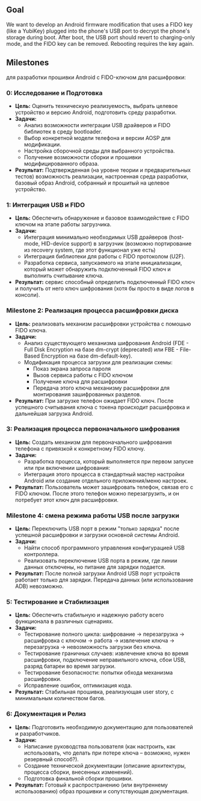 ## Goal
We want to develop an Android firmware modification that uses a FIDO key (like a YubiKey) plugged into the phone's USB port to decrypt the phone's storage during boot. After boot, the USB port should revert to charging-only mode, and the FIDO key can be removed. Rebooting requires the key again.

## Milestones
для разработки прошивки Android с FIDO-ключом для расшифровки:

### 0: Исследование и Подготовка

- **Цель:** Оценить техническую реализуемость, выбрать целевое устройство и версию Android, подготовить среду разработки.
- **Задачи:**
    - Анализ возможности интеграции USB драйверов и FIDO библиотек в среду bootloader.
    - Выбор конкретной модели телефона и версии AOSP для модификации.
    - Настройка сборочной среды для выбранного устройства.
    - Получение возможности сборки и прошивки модифицированного образа.
- **Результат:** Подтвержденная (на уровне теории и предварительных тестов) возможность реализации, настроенная среда разработки, базовый образ Android, собранный и прошитый на целевое устройство.

### 1: Интеграция USB и FIDO

- **Цель:** Обеспечить обнаружение и базовое взаимодействие с FIDO ключом на этапе работы загрузчика.
- **Задачи:**
    - Интеграция минимально необходимых USB драйверов (host-mode, HID-device support) в загрузчик (возможно портирование из recovery system, где этот функционал уже есть)
    - Интеграция библиотеки для работы с FIDO протоколом (U2F).
    - Разработка сервиса, запускаемого на этапе инициализации, который может обнаружить подключенный FIDO ключ и выполнить считывание ключа.
- **Результат:** сервис способный определить подключенный FIDO ключ и получить от него ключ шифрования (хотя бы просто в виде логов в консоли).
### Milestone 2: Реализация процесса расшифровки диска
- **Цель:** реализовать механизм расшифровки устройства с помошью FIDO ключа.
- **Задачи:**
    - Анализ существующего механизма шифрования Android (FDE - Full Disk Encryption на базе dm-crypt (deprecated) или FBE - File-Based Encryption на базе dm-default-key).
    - Модификация процесса загрузки для реализации схемы:
        - Показ экрана запроса пароля
        - Вызов сервиса работы с FIDO ключом
        - Получение ключа для расшифровки
        - Передача этого ключа механизму расшифровки для монтирования зашифрованных разделов.
- **Результат:** При загрузке телефон ожидает FIDO ключ. После успешного считывания ключа с токена происходит расшифровка и дальнейшая загрузка Android.

### 3: Реализация процесса первоначального шифрования

- **Цель:** Создать механизм для первоначального шифрования телефона с привязкой к конкретному FIDO ключу.
- **Задачи:**
    - Разработка процесса, который выполняется при первом запуске или при включении шифрования:
    - Интеграция этого процесса в стандартный мастер настройки Android или создание отдельного приложения/меню настроек.
- **Результат:** Пользователь может зашифровать телефон, связав его с FIDO ключом. После этого телефон можно перезагрузить, и он потребует этот ключ для расшифровки.

### Milestone 4: смена режима работы USB после загрузки

- **Цель:** Переключить USB порт в режим "только зарядка" после успешной расшифровки и загрузки основной системы Android.
- **Задачи:**
    - Найти способ программного управления конфигурацией USB контроллера.
    - Реализовать переключение USB порта в режим, где линии данных отключены, но питание для зарядки подается.
- **Результат:** После полной загрузки Android USB порт устройств работает только для зарядки. Передача данных (или использование ADB) невозможно.

### 5: Тестирование и Стабилизация 

- **Цель:** Обеспечить стабильную и надежную работу всего функционала в различных сценариях.
- **Задачи:**
    - Тестирование полного цикла: шифрование -> перезагрузка -> расшифровка с ключом -> работа -> извлечение ключа -> перезагрузка -> невозможность загрузки без ключа.
    - Тестирование граничных случаев: извлечение ключа во время расшифровки, подключение неправильного ключа, сбои USB, разряд батареи во время загрузки.
    - Тестирование безопасности: попытки обхода механизма расшифровки.
    - Исправление ошибок, оптимизация кода.
- **Результат:** Стабильная прошивка, реализующая user story, с минимальным количеством багов.

### 6: Документация и Релиз

- **Цель:** Подготовить необходимую документацию для пользователей и разработчиков.
- **Задачи:**
    - Написание руководства пользователя (как настроить, как использовать, что делать при потере ключа – возможно, нужен резервный способ?).
    - Создание технической документации (описание архитектуры, процесса сборки, внесенных изменений).
    - Подготовка финальной сборки прошивки.
- **Результат:** Готовый к распространению (или внутреннему использованию) образ прошивки и сопутствующая документация.
